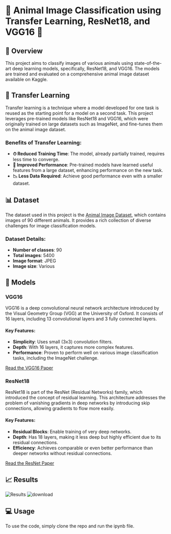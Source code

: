 # 🐾 Animal Image Classification using Transfer Learning, ResNet18, and VGG16 🐾

## 📌 Overview

This project aims to classify images of various animals using state-of-the-art deep learning models, specifically, ResNet18, and VGG16. The models are trained and evaluated on a comprehensive animal image dataset available on Kaggle.

## 🔄 Transfer Learning

Transfer learning is a technique where a model developed for one task is reused as the starting point for a model on a second task. This project leverages pre-trained models like ResNet18 and VGG16, which were originally trained on large datasets such as ImageNet, and fine-tunes them on the animal image dataset.

### Benefits of Transfer Learning:
- **⏱ Reduced Training Time**: The model, already partially trained, requires less time to converge.
- **🚀 Improved Performance**: Pre-trained models have learned useful features from a large dataset, enhancing performance on the new task.
- **📉 Less Data Required**: Achieve good performance even with a smaller dataset.

## 📊 Dataset

The dataset used in this project is the [Animal Image Dataset](https://www.kaggle.com/datasets/iamsouravbanerjee/animal-image-dataset-90-different-animals), which contains images of 90 different animals. It provides a rich collection of diverse challenges for image classification models.

### Dataset Details:
- **Number of classes**: 90
- **Total images**: 5400
- **Image format**: JPEG
- **Image size**: Various

## 🧠 Models

### VGG16

VGG16 is a deep convolutional neural network architecture introduced by the Visual Geometry Group (VGG) at the University of Oxford. It consists of 16 layers, including 13 convolutional layers and 3 fully connected layers.

#### Key Features:
- **Simplicity**: Uses small (3x3) convolution filters.
- **Depth**: With 16 layers, it captures more complex features.
- **Performance**: Proven to perform well on various image classification tasks, including the ImageNet challenge.

[Read the VGG16 Paper](https://arxiv.org/abs/1409.1556)

### ResNet18

ResNet18 is part of the ResNet (Residual Networks) family, which introduced the concept of residual learning. This architecture addresses the problem of vanishing gradients in deep networks by introducing skip connections, allowing gradients to flow more easily.

#### Key Features:
- **Residual Blocks**: Enable training of very deep networks.
- **Depth**: Has 18 layers, making it less deep but highly efficient due to its residual connections.
- **Efficiency**: Achieves comparable or even better performance than deeper networks without residual connections.

[Read the ResNet Paper](https://arxiv.org/abs/1512.03385)

## 📈 Results

![Results](https://github.com/user-attachments/assets/e23028c4-2e2c-4a39-89d1-b80c2d8e74a1)
![download](https://github.com/user-attachments/assets/e25905cd-08a5-4853-9d9a-cd978fd45ca3)

## 💻 Usage

To use the code, simply clone the repo and run the ipynb file.

